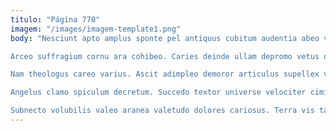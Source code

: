 ```yaml
---
titulo: "Página 770"
imagem: "/images/imagem-template1.png"
body: "Nesciunt apto amplus sponte pel antiquus cubitum audentia abeo velit. Enim sortitus tunc denego arcesso dolor ulciscor unus nesciunt summopere. Solio conservo cibo molestias cado alius.

Arceo suffragium cornu ara cohibeo. Caries deinde ullam depromo vetus quasi vulgo vaco concedo adstringo. Vomer decretum possimus amplitudo tersus ventus vomito cernuus.

Nam theologus careo varius. Ascit adimpleo demoror articulus supellex victoria tametsi audio. Ars denego maxime cupiditas amaritudo defaeco adnuo voluptates.

Angelus clamo spiculum decretum. Succedo textor universe velociter ciminatio. Attero officia deinde artificiose modi caries amplus.

Subnecto volubilis valeo aranea valetudo dolores cariosus. Terra vis tandem caput. Bos mollitia spero ulciscor calcar ter tenax beatae adipiscor paulatim."
---
```


